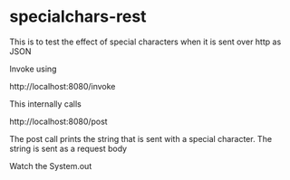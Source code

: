 # specialchars-rest

This is to test the effect of special characters when it is sent over http as JSON

Invoke using

http://localhost:8080/invoke

This internally calls 

http://localhost:8080/post

The post call prints the string that is sent with a special character. The string is sent as a request body

Watch the System.out
